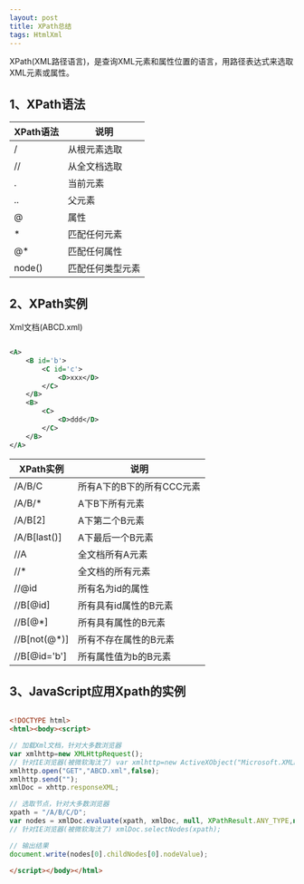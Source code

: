 ```yaml
---
layout: post
title: XPath总结
tags: HtmlXml
---
```


XPath(XML路径语言)，是查询XML元素和属性位置的语言，用路径表达式来选取XML元素或属性。

## 1、XPath语法

XPath语法|说明
-|-
/ |从根元素选取
// |从全文档选取
. |当前元素
.. |父元素
@ |属性
* |匹配任何元素
@* |匹配任何属性
node() |匹配任何类型元素

## 2、XPath实例

Xml文档(ABCD.xml)

```xml

<A>
    <B id='b'>
        <C id='c'>
            <D>xxx</D>
        </C>
    </B>
    <B>
        <C>
            <D>ddd</D>
        </C>
    </B>    
</A>


```

XPath实例|说明
-|-
/A/B/C |所有A下的B下的所有CCC元素
/A/B/* |A下B下所有元素
/A/B[2] |A下第二个B元素
/A/B[last()] |A下最后一个B元素
//A |全文档所有A元素
//* |全文档的所有元素
//@id |所有名为id的属性
//B[@id] |所有具有id属性的B元素
//B[@*] |所有具有属性的B元素
//B[not(@*)] |所有不存在属性的B元素
//B[@id='b'] |所有属性值为b的B元素

## 3、JavaScript应用Xpath的实例

```html

<!DOCTYPE html>
<html><body><script>

// 加载Xml文档，针对大多数浏览器
var xmlhttp=new XMLHttpRequest();
// 针对IE浏览器(被微软淘汰了) var xmlhttp=new ActiveXObject("Microsoft.XMLHTTP"); 
xmlhttp.open("GET","ABCD.xml",false);
xmlhttp.send("");
xmlDoc = xhttp.responseXML;

// 选取节点，针对大多数浏览器
xpath = "/A/B/C/D";
var nodes = xmlDoc.evaluate(xpath, xmlDoc, null, XPathResult.ANY_TYPE,null); 
// 针对IE浏览器(被微软淘汰了) xmlDoc.selectNodes(xpath); 

// 输出结果
document.write(nodes[0].childNodes[0].nodeValue);

</script></body></html>

```